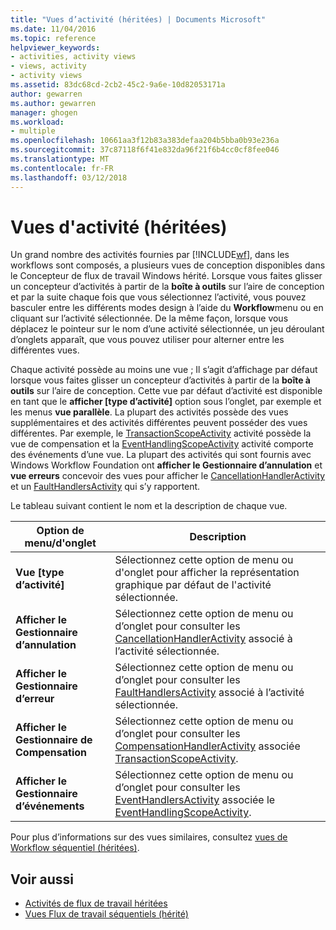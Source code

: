 ```yaml
---
title: "Vues d’activité (héritées) | Documents Microsoft"
ms.date: 11/04/2016
ms.topic: reference
helpviewer_keywords:
- activities, activity views
- views, activity
- activity views
ms.assetid: 83dc68cd-2cb2-45c2-9a6e-10d82053171a
author: gewarren
ms.author: gewarren
manager: ghogen
ms.workload:
- multiple
ms.openlocfilehash: 10661aa3f12b83a383defaa204b5bba0b93e236a
ms.sourcegitcommit: 37c87118f6f41e832da96f21f6b4cc0cf8fee046
ms.translationtype: MT
ms.contentlocale: fr-FR
ms.lasthandoff: 03/12/2018
---
```

# <a name="activity-views-legacy"></a>Vues d'activité (héritées)
Un grand nombre des activités fournies par [!INCLUDE[wf](../workflow-designer/includes/wf_md.md)], dans les workflows sont composés, a plusieurs vues de conception disponibles dans le Concepteur de flux de travail Windows hérité. Lorsque vous faites glisser un concepteur d’activités à partir de la **boîte à outils** sur l’aire de conception et par la suite chaque fois que vous sélectionnez l’activité, vous pouvez basculer entre les différents modes design à l’aide du **Workflow**menu ou en cliquant sur l’activité sélectionnée. De la même façon, lorsque vous déplacez le pointeur sur le nom d’une activité sélectionnée, un jeu déroulant d’onglets apparaît, que vous pouvez utiliser pour alterner entre les différentes vues.

 Chaque activité possède au moins une vue ; Il s’agit d’affichage par défaut lorsque vous faites glisser un concepteur d’activités à partir de la **boîte à outils** sur l’aire de conception. Cette vue par défaut d’activité est disponible en tant que le **afficher [type d’activité]** option sous l’onglet, par exemple et les menus **vue parallèle**. La plupart des activités possède des vues supplémentaires et des activités différentes peuvent posséder des vues différentes. Par exemple, le [TransactionScopeActivity](http://go.microsoft.com/fwlink?LinkID=65093) activité possède la vue de compensation et la [EventHandlingScopeActivity](http://go.microsoft.com/fwlink?LinkID=65030) activité comporte des événements d’une vue. La plupart des activités qui sont fournis avec Windows Workflow Foundation ont **afficher le Gestionnaire d’annulation** et **vue erreurs** concevoir des vues pour afficher le [CancellationHandlerActivity](http://go.microsoft.com/fwlink?LinkID=65050) et un [FaultHandlersActivity](http://go.microsoft.com/fwlink?LinkID=65055) qui s’y rapportent.

 Le tableau suivant contient le nom et la description de chaque vue.

|Option de menu/d'onglet|Description|
|----------------------|-----------------|
|**Vue [type d’activité]**|Sélectionnez cette option de menu ou d'onglet pour afficher la représentation graphique par défaut de l'activité sélectionnée.|
|**Afficher le Gestionnaire d’annulation**|Sélectionnez cette option de menu ou d’onglet pour consulter les [CancellationHandlerActivity](http://go.microsoft.com/fwlink?LinkID=65050) associé à l’activité sélectionnée.|
|**Afficher le Gestionnaire d’erreur**|Sélectionnez cette option de menu ou d’onglet pour consulter les [FaultHandlersActivity](http://go.microsoft.com/fwlink?LinkID=65055) associé à l’activité sélectionnée.|
|**Afficher le Gestionnaire de Compensation**|Sélectionnez cette option de menu ou d’onglet pour consulter les [CompensationHandlerActivity](http://go.microsoft.com/fwlink?LinkID=65053) associée [TransactionScopeActivity](http://go.microsoft.com/fwlink?LinkID=65093).|
|**Afficher le Gestionnaire d’événements**|Sélectionnez cette option de menu ou d’onglet pour consulter les [EventHandlersActivity](http://go.microsoft.com/fwlink?LinkID=65018) associée le [EventHandlingScopeActivity](http://go.microsoft.com/fwlink?LinkID=65030).|

 Pour plus d’informations sur des vues similaires, consultez [vues de Workflow séquentiel (héritées)](../workflow-designer/sequential-workflow-views-legacy.md).

## <a name="see-also"></a>Voir aussi

- [Activités de flux de travail héritées](../workflow-designer/legacy-workflow-activities.md)
- [Vues Flux de travail séquentiels (hérité)](../workflow-designer/sequential-workflow-views-legacy.md)